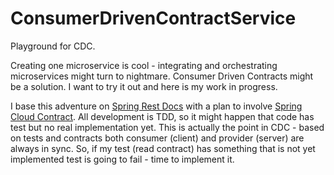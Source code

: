 # ConsumerDrivenContractService
Playground for CDC.

Creating one microservice is cool - integrating and orchestrating microservices might turn to nightmare.
Consumer Driven Contracts might be a solution. I want to try it out and here is my work in progress.

I base this adventure on [Spring Rest Docs](http://docs.spring.io/spring-restdocs/docs/current/reference/html5/) with a plan to involve [Spring Cloud Contract](https://cloud.spring.io/spring-cloud-contract/spring-cloud-contract.html).
All development is TDD, so it might happen that code has test but no real implementation yet.
This is actually the point in CDC - based on tests and contracts both consumer (client) and provider 
 (server) are always in sync. So, if my test (read contract) has something that is not yet implemented
 test is going to fail - time to implement it.

